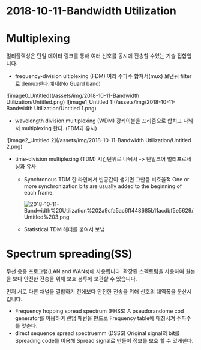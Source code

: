 # 2018-10-11-Bandwidth Utilization

# Multiplexing

멀티플렉싱은 단일 데이터 링크를 통해 여러 신호를 동시에 전송할 수있는 기술 집합입니다.

- frequency-division ultiplexing (FDM) 여러 주파수 합쳐서(mux) 보낸뒤 filter로 demux한다.예제(No Guard band)

![image0_Untitled](/assets/img/2018-10-11-Bandwidth Utilization/Untitled.png)
![image1_Untitled 1](/assets/img/2018-10-11-Bandwidth Utilization/Untitled 1.png)
- wavelength division multiplexing (WDM)
광케이블을 프리즘으로 합치고 나눠서 multiplexing 한다. (FDM과 유사)

![image2_Untitled 2](/assets/img/2018-10-11-Bandwidth Utilization/Untitled 2.png)
- time-division multiplexing (TDM)
시간단위로 나눠서 -> 단일코어 멀티프로세싱과 유사
    - Synchronous TDM
    한 라인에서 빈공간이 생기면 그만큼 비효율적 One or more synchronization bits are usually added to the beginning of each frame.

        ![2018-10-11-Bandwidth%20Utilization%202a9cfa5ac6ff448685b11acdbf5e5629/Untitled%203.png](2018-10-11-Bandwidth%20Utilization%202a9cfa5ac6ff448685b11acdbf5e5629/Untitled%203.png)

    - Statistical TDM
    헤더를 붙여서 보냄

# Spectrum spreading(SS)

무선 응용 프로그램(LAN and WANs)에 사용됩니다.
확장된 스펙트럼을 사용하여 원본을 보다 안전한 전송을 위해 보호 봉투에 보관할 수 있습니다.

먼저 서로 다른 채널을 결합하기 전에보다 안전한 전송을 위해 신호의 대역폭을 분산시킵니다.

- Frequency hopping spread spectrum (FHSS)
A pseudorandome cod generator를 이용하여 랜덤 패턴을 만드로 Frequency table에 매칭시켜 주파수를 맞춘다.
- direct sequence spread spectruemm (DSSS) Original signal의 bit를 Spreading code를 이용해 Spread signal로 만들어 정보를 보호 할 수 있게한다.